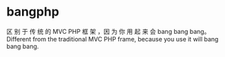 # bangphp
区 别 于 传 统 的 MVC PHP 框 架 ，因 为 你 用 起 来 会 bang bang bang。
Different from the traditional MVC PHP frame, because you use it will bang bang bang.
